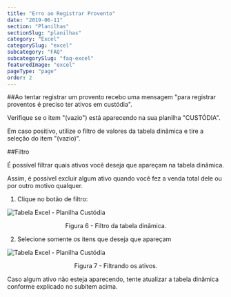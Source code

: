 ```yaml
---
title: "Erro ao Registrar Provento"
date: "2019-06-11"
section: "Planilhas"
sectionSlug: "planilhas"
category: "Excel"
categorySlug: "excel"
subcategory: "FAQ"
subcategorySlug: "faq-excel"
featuredImage: "excel"
pageType: "page"
order: 2
---
```


##Ao tentar registrar um provento recebo uma mensagem "para registrar proventos é preciso ter ativos em custódia".

Verifique se o item "(vazio") está aparecendo na sua planilha "CUSTÓDIA".

Em caso positivo, utilize o filtro de valores da tabela dinâmica e tire a seleção do item "(vazio)".

##Filtro

É possível filtrar quais ativos você deseja que apareçam na tabela dinâmica.

Assim, é possível excluir algum ativo quando você fez a venda total dele ou por outro motivo qualquer.

1. Clique no botão de filtro:

![Tabela Excel - Planilha Custódia](../img/planilha-custodia-excel-006.jpg)

<p class="legenda" style="text-align:center">Figura 6 - Filtro da tabela dinâmica.</p>

2. Selecione somente os itens que deseja que apareçam

![Tabela Excel - Planilha Custódia](../img/planilha-custodia-excel-007.jpg)

<p class="legenda" style="text-align:center">Figura 7 - Filtrando os ativos.</p>

Caso algum ativo não esteja aparecendo, tente atualizar a tabela dinâmica conforme explicado no subitem acima.

